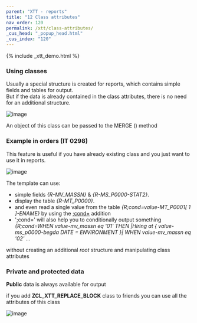 ```yaml
---
parent: "XTT - reports"
title: "12 Class attributes"
nav_order: 120
permalink: /xtt/class-attributes/
_cus_head: "_popup_head.html"
_cus_index: "120"
---
```


{% include _xtt_demo.html %}

### Using classes
Usually a special structure is created for reports, which contains simple fields and tables for output.\
But if the data is already contained in the class attributes, there is no need for an additional structure.

![image](https://user-images.githubusercontent.com/36256417/103114165-cf74ce00-4687-11eb-967d-6da7257c6257.png)

An object of this class can be passed to the MERGE () method

### Example in orders (IT 0298)

This feature is useful if you have already existing class and you just want to use it in reports.

![image](https://user-images.githubusercontent.com/36256417/103114357-65a8f400-4688-11eb-84d9-725a941be7dc.png)

The template can use:
* simple fields *{R-MV_MASSN}* & *{R-MS_P0000-STAT2}*.
* display the table *{R-MT_P0000}*.
* and even read a single value from the table *{R;cond=value-MT_P0001[ 1 ]-ENAME}* by using the [;cond=](../cond/) addition
* ';cond=' will also help you to conditionally output something *{R;cond=WHEN value-mv_massn eq '01' THEN \|Hiring at { value-ms_p0000-begda DATE = ENVIRONMENT }\| WHEN value-mv_massn eq '02' ...*

without creating an additional *root* structure and manipulating class attributes

### Private and protected data

**Public** data is always available for output

if you add **ZCL_XTT_REPLACE_BLOCK** class to friends you can use all the attributes of this class

![image](https://user-images.githubusercontent.com/36256417/103114499-013a6480-4689-11eb-9f7e-b782feb61603.png)



